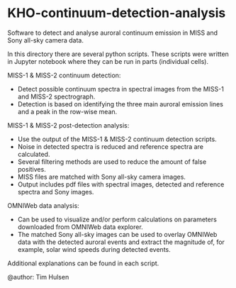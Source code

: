 # KHO-continuum-detection-analysis
Software to detect and analyse auroral continuum emission in MISS and Sony all-sky camera data.

In this directory there are several python scripts. 
These scripts were written in Jupyter notebook where they can be run in parts (individual cells).

MISS-1 & MISS-2 continuum detection:
- Detect possible continuum spectra in spectral images from the MISS-1 and MISS-2 spectrograph.
- Detection is based on identifying the three main auroral emission lines and a peak in the row-wise mean.

MISS-1 & MISS-2 post-detection analysis:
- Use the output of the MISS-1 & MISS-2 continuum detection scripts.
- Noise in detected spectra is reduced and reference spectra are calculated.
- Several filtering methods are used to reduce the amount of false positives.
- MISS files are matched with Sony all-sky camera images.
- Output includes pdf files with spectral images, detected and reference spectra and Sony images.

OMNIWeb data analysis:
- Can be used to visualize and/or perform calculations on parameters downloaded from OMNIWeb data explorer.
- The matched Sony all-sky images can be used to overlay OMNIWeb data with the detected auroral events and extract the
magnitude of, for example, solar wind speeds during detected events.

Additional explanations can be found in each script.

@author: Tim Hulsen
